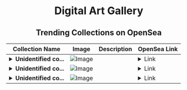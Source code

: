 <div align="center">

# Digital Art Gallery

## Trending Collections on OpenSea

| Collection Name                       | Image                                                                                     | Description                       | OpenSea Link                                                                                          |
|---------------------------------------|-------------------------------------------------------------------------------------------|-----------------------------------|--------------------------------------------------------------------------------------------------------|
| **<details><summary>Unidentified co...</summary>Unidentified contract fdaeaf9f-6786-480e-a8df-08f517b13926</details>** | ![Image](https://i2.seadn.io/optimism/0x1d73fd68e20343bcef8890dc212d6c20b0e831ff/dd35423027045ac1a48b770b2846f6/a9dd35423027045ac1a48b770b2846f6.png?w=200&auto=format) |  | <details><summary>Link</summary>[Unidentified contract fdaeaf9f-6786-480e-a8df-08f517b13926](https://opensea.io/collection/unidentified-contract-fdaeaf9f-6786-480e-a8df-08f5)</details> |
| **<details><summary>Unidentified co...</summary>Unidentified contract ab5e99b1-a83e-4fe0-a1d0-40d32d6b494c</details>** | ![Image](https://i2.seadn.io/optimism/0x579e4f4a7e577ef5ac6e9221ca8f11dd6d43316d/6404459f0a28661c41bd910f8b5899/e86404459f0a28661c41bd910f8b5899.png?w=200&auto=format) |  | <details><summary>Link</summary>[Unidentified contract ab5e99b1-a83e-4fe0-a1d0-40d32d6b494c](https://opensea.io/collection/unidentified-contract-ab5e99b1-a83e-4fe0-a1d0-40d3)</details> |
| **<details><summary>Unidentified co...</summary>Unidentified contract 3436a27d-9107-4613-980c-9a3438f220ff</details>** | ![Image](https://i2.seadn.io/optimism/0x1d73fd68e20343bcef8890dc212d6c20b0e831ff/dd35423027045ac1a48b770b2846f6/a9dd35423027045ac1a48b770b2846f6.png?w=200&auto=format) |  | <details><summary>Link</summary>[Unidentified contract 3436a27d-9107-4613-980c-9a3438f220ff](https://opensea.io/collection/unidentified-contract-3436a27d-9107-4613-980c-9a34)</details> |

</div>
